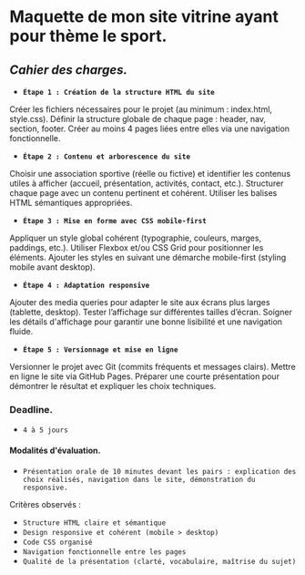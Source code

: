 # **Maquette de mon site vitrine ayant pour thème le sport.**

## *Cahier des charges.*

 * **``Étape 1 : Création de la structure HTML du site``**

Créer les fichiers nécessaires pour le projet (au minimum : index.html, style.css).
Définir la structure globale de chaque page : header, nav, section, footer.
Créer au moins 4 pages liées entre elles via une navigation fonctionnelle.


 * **``Étape 2 : Contenu et arborescence du site``**

Choisir une association sportive (réelle ou fictive) et identifier les contenus utiles à afficher (accueil, présentation, activités, contact, etc.).
Structurer chaque page avec un contenu pertinent et cohérent.
Utiliser les balises HTML sémantiques appropriées.

* **``Étape 3 : Mise en forme avec CSS mobile-first``**

Appliquer un style global cohérent (typographie, couleurs, marges, paddings, etc.).
Utiliser Flexbox et/ou CSS Grid pour positionner les éléments.
Ajouter les styles en suivant une démarche mobile-first (styling mobile avant desktop).

* **``Étape 4 : Adaptation responsive``**

Ajouter des media queries pour adapter le site aux écrans plus larges (tablette, desktop).
Tester l’affichage sur différentes tailles d’écran.
Soigner les détails d'affichage pour garantir une bonne lisibilité et une navigation fluide.

* **``Étape 5 : Versionnage et mise en ligne``**

Versionner le projet avec Git (commits fréquents et messages clairs).
Mettre en ligne le site via GitHub Pages.
Préparer une courte présentation pour démontrer le résultat et expliquer les choix techniques.

### **Deadline.**

 * ``4 à 5 jours``

#### **Modalités d'évaluation.**

 *  ``Présentation orale de 10 minutes devant les pairs : explication des choix réalisés, navigation dans le site, démonstration du responsive.``

Critères observés :
- ``Structure HTML claire et sémantique``
- ``Design responsive et cohérent (mobile > desktop)``
- ``Code CSS organisé``
- ``Navigation fonctionnelle entre les pages``
- ``Qualité de la présentation (clarté, vocabulaire, maîtrise du sujet)``